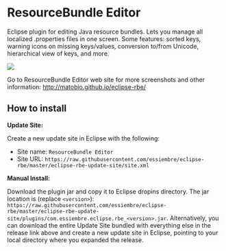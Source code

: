 ResourceBundle Editor
===========

Eclipse plugin for editing Java resource bundles. Lets you manage all localized .properties files in one screen. Some features: sorted keys, warning icons on missing keys/values, conversion to/from Unicode, hierarchical view of keys, and more.


<img src="http://matobio.github.io/eclipse-rbe/img/screenshots/main_1_0_7.png">

Go to ResourceBundle Editor web site for more screenshots and other information: http://matobio.github.io/eclipse-rbe/


How to install
--------------

**Update Site:**

Create a new update site in Eclipse with the following:

* Site name:  ``ResourceBundle Editor``
* Site URL:   ``https://raw.githubusercontent.com/essiembre/eclipse-rbe/master/eclipse-rbe-update-site/site.xml``


**Manual Install:**

Download the plugin jar and copy it to Eclipse dropins directory. The jar location is (replace ``<version>``): 
``https://raw.githubusercontent.com/essiembre/eclipse-rbe/master/eclipse-rbe-update-site/plugins/com.essiembre.eclipse.rbe_<version>.jar``.   Alternatively, you can download the entire Update Site bundled with everything else in the release link above and create a new update site in Eclipse, pointing to your local directory where you expanded the release.
